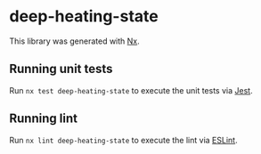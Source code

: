 # deep-heating-state

This library was generated with [Nx](https://nx.dev).

## Running unit tests

Run `nx test deep-heating-state` to execute the unit tests via [Jest](https://jestjs.io).

## Running lint

Run `nx lint deep-heating-state` to execute the lint via [ESLint](https://eslint.org/).
